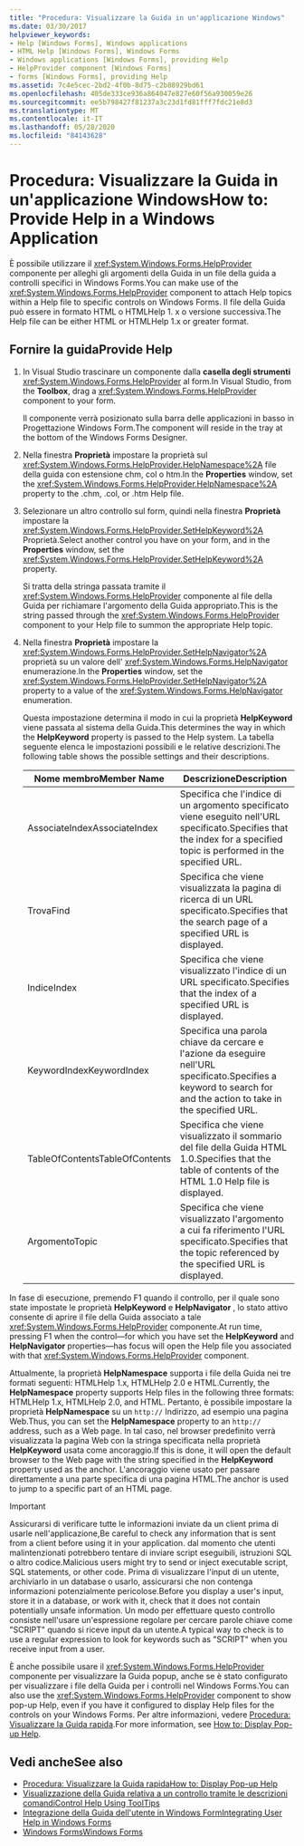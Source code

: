 ```yaml
---
title: "Procedura: Visualizzare la Guida in un'applicazione Windows"
ms.date: 03/30/2017
helpviewer_keywords:
- Help [Windows Forms], Windows applications
- HTML Help [Windows Forms], Windows Forms
- Windows applications [Windows Forms], providing Help
- HelpProvider component [Windows Forms]
- forms [Windows Forms], providing Help
ms.assetid: 7c4e5cec-2bd2-4f0b-8d75-c2b88929bd61
ms.openlocfilehash: 405de333ce936a864047e827e60f56a930059e26
ms.sourcegitcommit: ee5b798427f81237a3c23d1fd81fff7fdc21e8d3
ms.translationtype: MT
ms.contentlocale: it-IT
ms.lasthandoff: 05/28/2020
ms.locfileid: "84143628"
---
```

# <a name="how-to-provide-help-in-a-windows-application"></a><span data-ttu-id="5d1fe-102">Procedura: Visualizzare la Guida in un'applicazione Windows</span><span class="sxs-lookup"><span data-stu-id="5d1fe-102">How to: Provide Help in a Windows Application</span></span>

<span data-ttu-id="5d1fe-103">È possibile utilizzare il <xref:System.Windows.Forms.HelpProvider> componente per alleghi gli argomenti della Guida in un file della guida a controlli specifici in Windows Forms.</span><span class="sxs-lookup"><span data-stu-id="5d1fe-103">You can make use of the <xref:System.Windows.Forms.HelpProvider> component to attach Help topics within a Help file to specific controls on Windows Forms.</span></span> <span data-ttu-id="5d1fe-104">Il file della Guida può essere in formato HTML o HTMLHelp 1. x o versione successiva.</span><span class="sxs-lookup"><span data-stu-id="5d1fe-104">The Help file can be either HTML or HTMLHelp 1.x or greater format.</span></span>

## <a name="provide-help"></a><span data-ttu-id="5d1fe-105">Fornire la guida</span><span class="sxs-lookup"><span data-stu-id="5d1fe-105">Provide Help</span></span>

1. <span data-ttu-id="5d1fe-106">In Visual Studio trascinare un componente dalla **casella degli strumenti** <xref:System.Windows.Forms.HelpProvider> al form.</span><span class="sxs-lookup"><span data-stu-id="5d1fe-106">In Visual Studio, from the **Toolbox**, drag a <xref:System.Windows.Forms.HelpProvider> component to your form.</span></span>

     <span data-ttu-id="5d1fe-107">Il componente verrà posizionato sulla barra delle applicazioni in basso in Progettazione Windows Form.</span><span class="sxs-lookup"><span data-stu-id="5d1fe-107">The component will reside in the tray at the bottom of the Windows Forms Designer.</span></span>

2. <span data-ttu-id="5d1fe-108">Nella finestra **Proprietà** impostare la proprietà sul <xref:System.Windows.Forms.HelpProvider.HelpNamespace%2A> file della guida con estensione chm, col o htm.</span><span class="sxs-lookup"><span data-stu-id="5d1fe-108">In the **Properties** window, set the <xref:System.Windows.Forms.HelpProvider.HelpNamespace%2A> property to the .chm, .col, or .htm Help file.</span></span>

3. <span data-ttu-id="5d1fe-109">Selezionare un altro controllo sul form, quindi nella finestra **Proprietà** impostare la <xref:System.Windows.Forms.HelpProvider.SetHelpKeyword%2A> Proprietà.</span><span class="sxs-lookup"><span data-stu-id="5d1fe-109">Select another control you have on your form, and in the **Properties** window, set the <xref:System.Windows.Forms.HelpProvider.SetHelpKeyword%2A> property.</span></span>

     <span data-ttu-id="5d1fe-110">Si tratta della stringa passata tramite il <xref:System.Windows.Forms.HelpProvider> componente al file della Guida per richiamare l'argomento della Guida appropriato.</span><span class="sxs-lookup"><span data-stu-id="5d1fe-110">This is the string passed through the <xref:System.Windows.Forms.HelpProvider> component to your Help file to summon the appropriate Help topic.</span></span>

4. <span data-ttu-id="5d1fe-111">Nella finestra **Proprietà** impostare la <xref:System.Windows.Forms.HelpProvider.SetHelpNavigator%2A> proprietà su un valore dell' <xref:System.Windows.Forms.HelpNavigator> enumerazione.</span><span class="sxs-lookup"><span data-stu-id="5d1fe-111">In the **Properties** window, set the <xref:System.Windows.Forms.HelpProvider.SetHelpNavigator%2A> property to a value of the <xref:System.Windows.Forms.HelpNavigator> enumeration.</span></span>

     <span data-ttu-id="5d1fe-112">Questa impostazione determina il modo in cui la proprietà **HelpKeyword** viene passata al sistema della Guida.</span><span class="sxs-lookup"><span data-stu-id="5d1fe-112">This determines the way in which the **HelpKeyword** property is passed to the Help system.</span></span> <span data-ttu-id="5d1fe-113">La tabella seguente elenca le impostazioni possibili e le relative descrizioni.</span><span class="sxs-lookup"><span data-stu-id="5d1fe-113">The following table shows the possible settings and their descriptions.</span></span>

    |<span data-ttu-id="5d1fe-114">Nome membro</span><span class="sxs-lookup"><span data-stu-id="5d1fe-114">Member Name</span></span>|<span data-ttu-id="5d1fe-115">Descrizione</span><span class="sxs-lookup"><span data-stu-id="5d1fe-115">Description</span></span>|
    |-----------------|-----------------|
    |<span data-ttu-id="5d1fe-116">AssociateIndex</span><span class="sxs-lookup"><span data-stu-id="5d1fe-116">AssociateIndex</span></span>|<span data-ttu-id="5d1fe-117">Specifica che l'indice di un argomento specificato viene eseguito nell'URL specificato.</span><span class="sxs-lookup"><span data-stu-id="5d1fe-117">Specifies that the index for a specified topic is performed in the specified URL.</span></span>|
    |<span data-ttu-id="5d1fe-118">Trova</span><span class="sxs-lookup"><span data-stu-id="5d1fe-118">Find</span></span>|<span data-ttu-id="5d1fe-119">Specifica che viene visualizzata la pagina di ricerca di un URL specificato.</span><span class="sxs-lookup"><span data-stu-id="5d1fe-119">Specifies that the search page of a specified URL is displayed.</span></span>|
    |<span data-ttu-id="5d1fe-120">Indice</span><span class="sxs-lookup"><span data-stu-id="5d1fe-120">Index</span></span>|<span data-ttu-id="5d1fe-121">Specifica che viene visualizzato l'indice di un URL specificato.</span><span class="sxs-lookup"><span data-stu-id="5d1fe-121">Specifies that the index of a specified URL is displayed.</span></span>|
    |<span data-ttu-id="5d1fe-122">KeywordIndex</span><span class="sxs-lookup"><span data-stu-id="5d1fe-122">KeywordIndex</span></span>|<span data-ttu-id="5d1fe-123">Specifica una parola chiave da cercare e l'azione da eseguire nell'URL specificato.</span><span class="sxs-lookup"><span data-stu-id="5d1fe-123">Specifies a keyword to search for and the action to take in the specified URL.</span></span>|
    |<span data-ttu-id="5d1fe-124">TableOfContents</span><span class="sxs-lookup"><span data-stu-id="5d1fe-124">TableOfContents</span></span>|<span data-ttu-id="5d1fe-125">Specifica che viene visualizzato il sommario del file della Guida HTML 1.0.</span><span class="sxs-lookup"><span data-stu-id="5d1fe-125">Specifies that the table of contents of the HTML 1.0 Help file is displayed.</span></span>|
    |<span data-ttu-id="5d1fe-126">Argomento</span><span class="sxs-lookup"><span data-stu-id="5d1fe-126">Topic</span></span>|<span data-ttu-id="5d1fe-127">Specifica che viene visualizzato l'argomento a cui fa riferimento l'URL specificato.</span><span class="sxs-lookup"><span data-stu-id="5d1fe-127">Specifies that the topic referenced by the specified URL is displayed.</span></span>|

 <span data-ttu-id="5d1fe-128">In fase di esecuzione, premendo F1 quando il controllo, per il quale sono state impostate le proprietà **HelpKeyword** e **HelpNavigator** , lo stato attivo consente di aprire il file della Guida associato a tale <xref:System.Windows.Forms.HelpProvider> componente.</span><span class="sxs-lookup"><span data-stu-id="5d1fe-128">At run time, pressing F1 when the control—for which you have set the **HelpKeyword** and **HelpNavigator** properties—has focus will open the Help file you associated with that <xref:System.Windows.Forms.HelpProvider> component.</span></span>

 <span data-ttu-id="5d1fe-129">Attualmente, la proprietà **HelpNamespace** supporta i file della Guida nei tre formati seguenti: HTMLHelp 1.x, HTMLHelp 2.0 e HTML.</span><span class="sxs-lookup"><span data-stu-id="5d1fe-129">Currently, the **HelpNamespace** property supports Help files in the following three formats: HTMLHelp 1.x, HTMLHelp 2.0, and HTML.</span></span> <span data-ttu-id="5d1fe-130">Pertanto, è possibile impostare la proprietà **HelpNamespace** su un `http://` Indirizzo, ad esempio una pagina Web.</span><span class="sxs-lookup"><span data-stu-id="5d1fe-130">Thus, you can set the **HelpNamespace** property to an `http://` address, such as a Web page.</span></span> <span data-ttu-id="5d1fe-131">In tal caso, nel browser predefinito verrà visualizzata la pagina Web con la stringa specificata nella proprietà **HelpKeyword** usata come ancoraggio.</span><span class="sxs-lookup"><span data-stu-id="5d1fe-131">If this is done, it will open the default browser to the Web page with the string specified in the **HelpKeyword** property used as the anchor.</span></span> <span data-ttu-id="5d1fe-132">L'ancoraggio viene usato per passare direttamente a una parte specifica di una pagina HTML.</span><span class="sxs-lookup"><span data-stu-id="5d1fe-132">The anchor is used to jump to a specific part of an HTML page.</span></span>

> [!IMPORTANT]
> <span data-ttu-id="5d1fe-133">Assicurarsi di verificare tutte le informazioni inviate da un client prima di usarle nell'applicazione,</span><span class="sxs-lookup"><span data-stu-id="5d1fe-133">Be careful to check any information that is sent from a client before using it in your application.</span></span> <span data-ttu-id="5d1fe-134">dal momento che utenti malintenzionati potrebbero tentare di inviare script eseguibili, istruzioni SQL o altro codice.</span><span class="sxs-lookup"><span data-stu-id="5d1fe-134">Malicious users might try to send or inject executable script, SQL statements, or other code.</span></span> <span data-ttu-id="5d1fe-135">Prima di visualizzare l'input di un utente, archiviarlo in un database o usarlo, assicurarsi che non contenga informazioni potenzialmente pericolose.</span><span class="sxs-lookup"><span data-stu-id="5d1fe-135">Before you display a user's input, store it in a database, or work with it, check that it does not contain potentially unsafe information.</span></span> <span data-ttu-id="5d1fe-136">Un modo per effettuare questo controllo consiste nell'usare un'espressione regolare per cercare parole chiave come "SCRIPT" quando si riceve input da un utente.</span><span class="sxs-lookup"><span data-stu-id="5d1fe-136">A typical way to check is to use a regular expression to look for keywords such as "SCRIPT" when you receive input from a user.</span></span>

<span data-ttu-id="5d1fe-137">È anche possibile usare il <xref:System.Windows.Forms.HelpProvider> componente per visualizzare la Guida popup, anche se è stato configurato per visualizzare i file della Guida per i controlli nel Windows Forms.</span><span class="sxs-lookup"><span data-stu-id="5d1fe-137">You can also use the <xref:System.Windows.Forms.HelpProvider> component to show pop-up Help, even if you have it configured to display Help files for the controls on your Windows Forms.</span></span> <span data-ttu-id="5d1fe-138">Per altre informazioni, vedere [Procedura: Visualizzare la Guida rapida](how-to-display-pop-up-help.md).</span><span class="sxs-lookup"><span data-stu-id="5d1fe-138">For more information, see [How to: Display Pop-up Help](how-to-display-pop-up-help.md).</span></span>

## <a name="see-also"></a><span data-ttu-id="5d1fe-139">Vedi anche</span><span class="sxs-lookup"><span data-stu-id="5d1fe-139">See also</span></span>

- [<span data-ttu-id="5d1fe-140">Procedura: Visualizzare la Guida rapida</span><span class="sxs-lookup"><span data-stu-id="5d1fe-140">How to: Display Pop-up Help</span></span>](how-to-display-pop-up-help.md)
- [<span data-ttu-id="5d1fe-141">Visualizzazione della Guida relativa a un controllo tramite le descrizioni comandi</span><span class="sxs-lookup"><span data-stu-id="5d1fe-141">Control Help Using ToolTips</span></span>](control-help-using-tooltips.md)
- [<span data-ttu-id="5d1fe-142">Integrazione della Guida dell'utente in Windows Form</span><span class="sxs-lookup"><span data-stu-id="5d1fe-142">Integrating User Help in Windows Forms</span></span>](integrating-user-help-in-windows-forms.md)
- [<span data-ttu-id="5d1fe-143">Windows Forms</span><span class="sxs-lookup"><span data-stu-id="5d1fe-143">Windows Forms</span></span>](../index.md)
